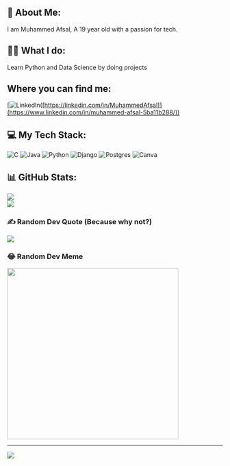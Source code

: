 ## 💫 About Me:
I am Muhammed Afsal, A 19 year old with a passion for tech.


## 🧑‍💻 What I do:
Learn Python and Data Science by doing projects



## Where you can find me:
[![LinkedIn](https://img.shields.io/badge/LinkedIn-%230077B5.svg?logo=linkedin&logoColor=white)([https://linkedin.com/in/MuhammedAfsal]](https://www.linkedin.com/in/muhammed-afsal-5ba11b288/))

## 💻 My Tech Stack:
![C](https://img.shields.io/badge/c-%2300599C.svg?style=plastic&logo=c&logoColor=white) ![Java](https://img.shields.io/badge/java-%23ED8B00.svg?style=plastic&logo=openjdk&logoColor=white) ![Python](https://img.shields.io/badge/python-3670A0?style=plastic&logo=python&logoColor=ffdd54)   ![Django](https://img.shields.io/badge/django-%23092E20.svg?style=plastic&logo=django&logoColor=white) ![Postgres](https://img.shields.io/badge/postgres-%23316192.svg?style=plastic&logo=postgresql&logoColor=white) ![Canva](https://img.shields.io/badge/Canva-%2300C4CC.svg?style=plastic&logo=Canva&logoColor=white)
## 📊 GitHub Stats:
![](https://github-readme-streak-stats.herokuapp.com/?user=AfsalAfzz-Pro&theme=dark&hide_border=false)<br/>
![](https://github-readme-stats.vercel.app/api/top-langs/?username=AfsalAfzz-Pro&theme=dark&hide_border=false&include_all_commits=true&count_private=true&layout=compact)

### ✍️ Random Dev Quote (Because why not?)
![](https://quotes-github-readme.vercel.app/api?type=horizontal&theme=radical)

### 😂 Random Dev Meme
<img src='https://randommeme-five.vercel.app/' style="height: 400px;"/>

---
[![](https://visitcount.itsvg.in/api?id=AfsalAfzz-Pro&icon=0&color=0)](https://visitcount.itsvg.in)

<!-- Proudly created with GPRM ( https://gprm.itsvg.in ) -->
